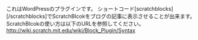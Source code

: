 これはWordPressのプラグインです。 
ショートコード[scratchblocks][/scratchblocks]でScratchBlcokをブログの記事に表示させることが出来ます。 
ScratchBlcokの使い方は以下のURLを参照してください。 
http://wiki.scratch.mit.edu/wiki/Block_Plugin/Syntax 

